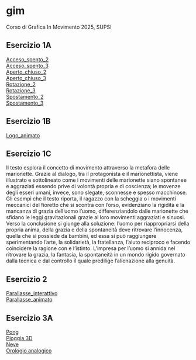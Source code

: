 # gim
Corso di Grafica In Movimento 2025, SUPSI

## Esercizio 1A
[Acceso_spento_2](https://gretalopopolo.github.io/gim/Esercizio_1A/acceso_spento_2.html)  
[Acceso_spento_3](https://gretalopopolo.github.io/gim/Esercizio_1A/acceso_spento_3.html)  
[Aperto_chiuso_2](https://gretalopopolo.github.io/gim/Esercizio_1A/aperto_chiuso_2.html)  
[Aperto_chiuso_3](https://gretalopopolo.github.io/gim/Esercizio_1A/aperto_chiuso_3.html)  
[Rotazione_2](https://gretalopopolo.github.io/gim/Esercizio_1A/rotazione_2.html)   
[Rotazione_3](https://gretalopopolo.github.io/gim/Esercizio_1A/rotazione_3.html)  
[Spostamento_2](https://gretalopopolo.github.io/gim/Esercizio_1A/spostamento_2.html)  
[Spostamento_3](https://gretalopopolo.github.io/gim/Esercizio_1A/spostamento_3.html)  

## Esercizio 1B
[Logo_animato](https://gretalopopolo.github.io/gim/Esercizio_1B/template/index.html)

## Esercizio 1C
Il testo esplora il concetto di movimento attraverso la metafora delle marionette. Grazie al dialogo, tra il protagonista e il marionettista, viene illustrato e sottolineato come i movimenti delle marionette siano spontanee e aggraziati essendo prive di volontà propria e di coscienza; le movenze degli esseri umani, invece, sono slegate, sconnesse e spesso macchinose. Gli esempi che il testo riporta, il ragazzo con la scheggia o i movimenti meccanici del fioretto che si scontra con l’orso, evidenziano la rigidità e la mancanza di grazia dell’uomo l’uomo, differenziandolo dalle marionette che sfidano le leggi gravitazionali grazie ai loro movimenti aggraziati e sinuosi.
Verso la conclusione si giunge alla soluzione: l’uomo per riappropriarsi della propria anima, della grazia e della spontaneità deve ritrovare l’innocenza, quella che si possiede da bambini, ed essa si può raggiungere sperimentando l’arte, la solidarietà, la fratellanza, l’aiuto reciproco e facendo coincidere la ragione con e l’istinto. L’impresa per l’uomo si annida nel ritrovare la grazia, la fantasia, la spontaneità in un mondo rigido governato dalla tecnica e dal controllo il quale predilige l’alienazione alla genuità.  

## Esercizio 2
  [Parallasse_interattivo](https://gretalopopolo.github.io/gim/Esercizio_2/template/index_interattivo.html)   
  [Parallasse_animato](https://gretalopopolo.github.io/gim/Esercizio_2/template/index_animato.html) 
## Esercizio 3A    
[Pong](https://gretalopopolo.github.io/gim/Esercizio_3A/es03_pong/index.html)   
[Pioggia 3D](https://gretalopopolo.github.io/gim/Esercizio_3A/es05_pioggia_3D/index.html)   
[Neve](https://gretalopopolo.github.io/gim/Esercizio_3A/es06_neve100/index.html)   
[Orologio analogico](https://gretalopopolo.github.io/gim/Esercizio_3A/es08_orologio_analogico/index.html) 